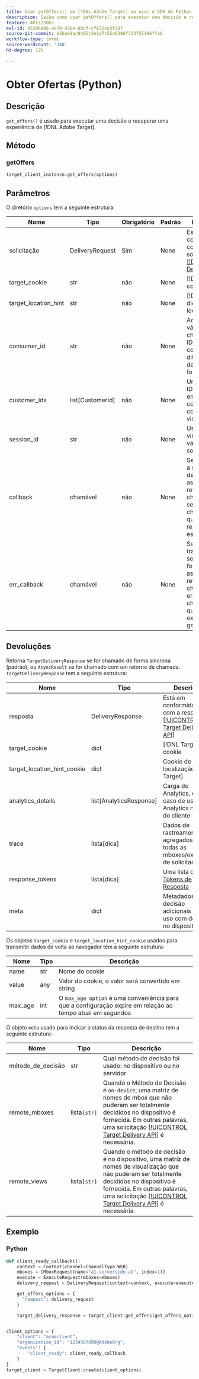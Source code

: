 ```yaml
---
title: Usar getOffers() em [!DNL Adobe Target] ao usar o SDK do Python
description: Saiba como usar getOffers() para executar uma decisão e recuperar uma experiência do  [!DNL Adobe Target].
feature: APIs/SDKs
exl-id: 9539b806-e070-430e-80cf-cf632ce3f207
source-git-commit: e5bae1ac9485c3e1d7c55e6386f332755196ffab
workflow-type: tm+mt
source-wordcount: '348'
ht-degree: 12%

---
```


# Obter Ofertas (Python)

## Descrição

`get_offers()` é usado para executar uma decisão e recuperar uma experiência de [!DNL Adobe Target].


## Método

### getOffers

```python {line-numbers="true"}
target_client_instance.get_offers(options)
```

## Parâmetros

O diretório `options` tem a seguinte estrutura:

| Nome | Tipo | Obrigatório | Padrão | Descrição |
| --- | --- | --- | --- | --- |
| solicitação | DeliveryRequest | Sim | None | Está em conformidade com a solicitação [[!DNL Target Delivery API]](/help/dev/implement/delivery-api/overview.md) |
| target_cookie | str | não | None | [!DNL Target] cookie |
| target_location_hint | str | não | None | [!DNL Target] dica de localização |
| consumer_id | str | não | None | Ao compilar várias chamadas, IDs de consumidor diferentes devem ser fornecidas |
| customer_ids | list[CustomerId] | não | None | Uma lista de IDs de cliente em formato compatível com a ID de visitante |
| session_id | str | não | None | Usado para vincular várias solicitações |
| callback | chamável | não | None | Se manipular a solicitação de forma assíncrona, o retorno de chamada será chamado quando a resposta estiver pronta |
| err_callback | chamável | não | None | Se estiver tratando a solicitação de forma assíncrona, o retorno de chamada de erro é chamado quando a exceção é gerada |

## Devoluções

Retorna `TargetDeliveryResponse` se for chamado de forma síncrona (padrão), ou `AsyncResult` se for chamado com um retorno de chamada. `TargetDeliveryResponse` tem a seguinte estrutura:

| Nome | Tipo | Descrição |
| --- | --- | --- |
| resposta | DeliveryResponse | Está em conformidade com a resposta [[!UICONTROL Target Delivery API]](/help/dev/implement/delivery-api/overview.md) |
| target_cookie | dict | [!DNL Target] cookie |
| target_location_hint_cookie | dict | Cookie de dica de localização [!DNL Target] |
| analytics_details | list[AnalyticsResponse] | Carga do Analytics, em caso de uso do Analytics no lado do cliente |
| trace | lista[dica] | Dados de rastreamento agregados para todas as mboxes/exibições de solicitação |
| response_tokens | lista[dica] | Uma lista de &#x200B;[Tokens de Resposta](https://experienceleague.adobe.com/docs/target/using/administer/response-tokens.html) |
| meta | dict | Metadados de decisão adicionais para uso com decisão no dispositivo |

Os objetos `target_cookie` e `target_location_hint_cookie` usados para transmitir dados de volta ao navegador têm a seguinte estrutura:

| Nome | Tipo | Descrição |
| --- | --- | --- |
| name | str | Nome do cookie |
| value | any | Valor do cookie, o valor será convertido em string |
| max_age | int | O `max_age option` é uma conveniência para que a configuração expire em relação ao tempo atual em segundos |

O objeto `meta` usado para indicar o status da resposta de destino tem a seguinte estrutura:

| Nome | Tipo | Descrição |
| --- | --- | --- |
| método_de_decisão | str | Qual método de decisão foi usado: no dispositivo ou no servidor |
| remote_mboxes | lista`[str]` | Quando o Método de Decisão é `on-device`, uma matriz de nomes de mbox que não puderam ser totalmente decididos no dispositivo é fornecida. Em outras palavras, uma solicitação [[!UICONTROL Target Delivery API]](/help/dev/implement/delivery-api/overview.md) é necessária. |
| remote_views | lista`[str]` | Quando o método de decisão é no dispositivo, uma matriz de nomes de visualização que não puderam ser totalmente decididos no dispositivo é fornecida. Em outras palavras, uma solicitação [[!UICONTROL Target Delivery API]](/help/dev/implement/delivery-api/overview.md) é necessária. |

## Exemplo

### Python

```python {line-numbers="true"}
def client_ready_callback():
    context = Context(channel=ChannelType.WEB)
    mboxes = [MboxRequest(name="a1-serverside-ab", index=1)]
    execute = ExecuteRequest(mboxes=mboxes)
    delivery_request = DeliveryRequest(context=context, execute=execute)

    get_offers_options = {
      "request": delivery_request
    }

    target_delivery_response = target_client.get_offers(get_offers_options)


client_options = {
    "client": "acmeclient",
    "organization_id": "1234567890@AdobeOrg",
    "events": {
        "client_ready": client_ready_callback
    }
}
target_client = TargetClient.create(client_options)
```
